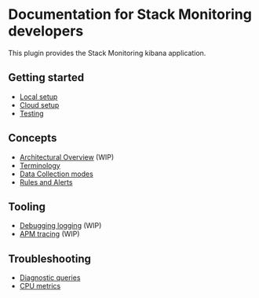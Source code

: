 # Documentation for Stack Monitoring developers

This plugin provides the Stack Monitoring kibana application.

## Getting started
- [Local setup](dev_docs/how_to/local_setup.md)
- [Cloud setup](dev_docs/how_to/cloud_setup.md)
- [Testing](dev_docs/how_to/testing.md)

## Concepts
- [Architectural Overview](dev_docs/reference/architectural_overview.md) (WIP)
- [Terminology](dev_docs/reference/terminology.md)
- [Data Collection modes](dev_docs/reference/data_collection_modes.md)
- [Rules and Alerts](dev_docs/reference/rules_alerts.md)

## Tooling
- [Debugging logging](dev_docs/how_to/debug_logging.md) (WIP)
- [APM tracing](dev_docs/how_to/apm_tracing.md) (WIP)

## Troubleshooting
- [Diagnostic queries](dev_docs/runbook/diagnostic_queries.md)
- [CPU metrics](dev_docs/runbook/cpu_metrics.md)